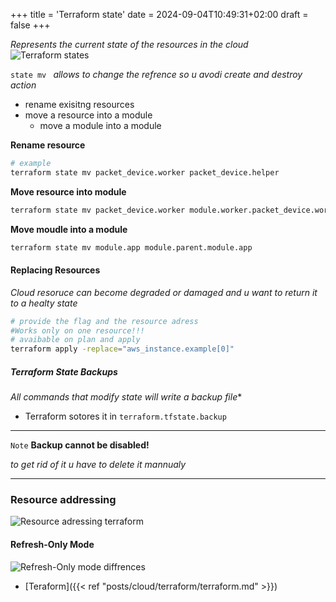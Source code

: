 +++
title = 'Terraform state'
date = 2024-09-04T10:49:31+02:00
draft = false
+++





*Represents the current state of the resources in the cloud*
![Terraform states](/Notes/terraform_state_cli_visual.png)


`state mv `
*allows to change the refrence so u avodi create and destroy action*
- rename exisitng resources
- move a resource into a module
    - move a module into a module 

**Rename resource**
```bash
# example
terraform state mv packet_device.worker packet_device.helper
```
**Move resource into module**
```bash
terraform state mv packet_device.worker module.worker.packet_device.worker

```
**Move moudle into a module** 
```bash
terraform state mv module.app module.parent.module.app
```
#### Replacing Resources
*Cloud resoruce can become degraded or damaged and u want to return it to a healty state*
```bash
# provide the flag and the resource adress
#Works only on one resource!!!
# avaibable on plan and apply 
terraform apply -replace="aws_instance.example[0]"
```
##### Terraform State Backups
*All commands that modify state will write a backup file**
- Terraform sotores it in `terraform.tfstate.backup`
---

`Note` **Backup cannot be disabled!**

*to get rid of it u have to delete it mannualy*

---
### Resource addressing
![Resource adressing terraform](/Notes/resource_adressing_terrafrom_visual.png)

#### Refresh-Only Mode
![Refresh-Only mode diffrences](/Notes/terraform_flags_refresh_only_visual.png)


- [Teraform]({{< ref "posts/cloud/terraform/terraform.md" >}}) 
